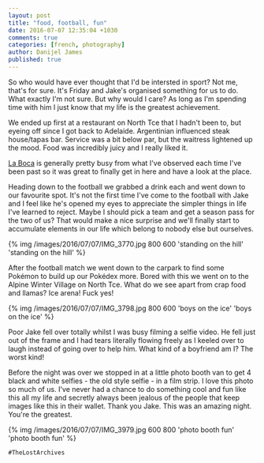```yaml
---
layout: post
title: "food, football, fun"
date: 2016-07-07 12:35:04 +1030
comments: true
categories: [french, photography]
author: Danijel James
published: true
---
```

So who would have ever thought that I'd be intersted in sport? Not me, that's for sure. It's Friday and Jake's organised something for us to do. What exactly I'm not sure. But why would I care? As long as I'm spending time with him I just know that my life is the greatest achievement.

We ended up first at a restaurant on North Tce that I hadn't been to, but eyeing off since I got back to Adelaide. Argentinian influenced steak house/tapas bar. Service was a bit below par, but the waitress lightened up the mood. Food was incredibly juicy and I really liked it.

[La Boca](https://www.yelp.com.au/biz/la-boca-bar-and-grill-adelaide) is generally pretty busy from what I've observed each time I've been past so it was great to finally get in here and have a look at the place.

Heading down to the football we grabbed a drink each and went down to our favourite spot. It's not the first time I've come to the football with Jake and I feel like he's opened my eyes to appreciate the simpler things in life I've learned to reject. Maybe I should pick a team and get a season pass for the two of us? That would make a nice surprise and we'll finally start to accumulate elements in our life which belong to nobody else but ourselves.

{% img /images/2016/07/07/IMG_3770.jpg 800 600 'standing on the hill' 'standing on the hill' %}

After the football match we went down to the carpark to find some Pokémon to build up our Pokédex more. Bored with this we went on to the Alpine Winter Village on North Tce. What do we see apart from crap food and llamas? Ice arena! Fuck yes!

{% img /images/2016/07/07/IMG_3798.jpg 800 600 'boys on the ice' 'boys on the ice' %}

Poor Jake fell over totally whilst I was busy filming a selfie video. He fell just out of the frame and I had tears literally flowing freely as I keeled over to laugh instead of going over to help him. What kind of a boyfriend am I? The worst kind!

Before the night was over we stopped in at a little photo booth van to get 4 black and white selfies - the old style selfie - in a film strip. I love this photo so much of us. I've never had a chance to do something cool and fun like this all my life and secretly always been jealous of the people that keep images like this in their wallet. Thank you Jake. This was an amazing night. You're the greatest. 

{% img /images/2016/07/07/IMG_3979.jpg 600 800 'photo booth fun' 'photo booth fun' %}

`#TheLostArchives`